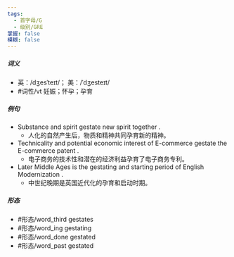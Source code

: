 ```yaml
---
tags:
  - 首字母/G
  - 级别/GRE
掌握: false
模糊: false
---
```

##### 词义
- 英：/dʒesˈteɪt/； 美：/ˈdʒesteɪt/
- #词性/vt  妊娠；怀孕；孕育
##### 例句
- Substance and spirit gestate new spirit together .
	- 人化的自然产生后，物质和精神共同孕育新的精神。
- Technicality and potential economic interest of E-commerce gestate the E-commerce patent .
	- 电子商务的技术性和潜在的经济利益孕育了电子商务专利。
- Later Middle Ages is the gestating and starting period of English Modernization .
	- 中世纪晚期是英国近代化的孕育和启动时期。
##### 形态
- #形态/word_third gestates
- #形态/word_ing gestating
- #形态/word_done gestated
- #形态/word_past gestated
